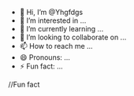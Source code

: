 - 👋 Hi, I’m @Yhgfdgs
- 👀 I’m interested in ...
- 🌱 I’m currently learning ...
- 💞️ I’m looking to collaborate on ...
- 📫 How to reach me ...
- 😄 Pronouns: ...
- ⚡ Fun fact: ...

<!---
Yhgfdgs/Yhgfdgs is a ✨ special ✨ repository because its `README.md` (this file) appears on your GitHub profile.
You can click the Preview link to take a look at your changes.
--->

//Fun fact
